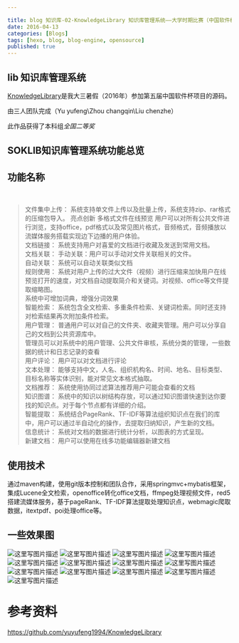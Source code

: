 ```yaml
---

title: blog 知识库-02-KnowledgeLibrary 知识库管理系统——大学时期比赛（中国软件杯）项目
date: 2016-04-13
categories: [Blogs]
tags: [hexo, blog, blog-engine, opensource]
published: true
---
```


## lib  知识库管理系统 

[KnowledgeLibrary](https://github.com/yuyufeng1994/KnowledgeLibrary)是我大三暑假（2016年）参加第五届中国软件杯项目的源码。

由三人团队完成（Yu yufeng\Zhou changqin\Liu chenzhe）

此作品获得了本科组*全国二等奖*

## SOKLIB知识库管理系统功能总览  

## 功能名称	
  
>文件集中上传：	系统支持单文件上传以及批量上传，系统支持zip、rar格式的压缩包导入。 亮点创新 
多格式文件在线预览	用户可以对所有公共文件进行浏览，支持office，pdf格式以及常见图片格式，音频格式，音频播放以流媒体服务搭载实现边下边播的用户体验。  
文档链接：	系统支持用户对喜爱的文档进行收藏及发送到常用文档。  
文档关联：	手动关联：用户可以手动对文件关联相关的文件。  
自动关联：  系统可以自动关联类似文档   
规则使用：	系统对用户上传的过大文件（视频）进行压缩来加快用户在线预览打开的速度，对文档自动提取简介和关键词。对视频、office等文件提取缩略图。  
系统中可增加词典，增强分词效果  
智能检索：	系统包含全文检索、多重条件检索、关键词检索。同时还支持对检索结果再次附加条件检索。  
用户管理：	普通用户可以对自己的文件夹、收藏夹管理。用户可以分享自己的文档到公共资源库中。  
管理员可以对系统中的用户管理、公共文件审核，系统分类的管理，一些数据的统计和日志记录的查看  
用户评论：	用户可以对文档进行评论  
文本处理：	能够支持中文，人名、组织机构名、时间、地名、目标类型、目标名称等实体识别，能对常见文本格式抽取。  
文档推荐：	系统使用协同过滤算法推荐用户可能会查看的文档  
知识图谱：	系统中的知识以树结构存放，可以通过知识图谱快速到达你要找的知识点。对于每个节点都有详细的介绍。  
智能提取：	系统结合PageRank、TF-IDF等算法组织知识点在我们的库中，用户可以通过半自动化的操作，去提取归纳知识，产生新的文档。  
信息统计：	系统对文档的数据进行统计分析，以图表的方式呈现。  
新建文档：	用户可以使用在线多功能编辑器新建文档  

## 使用技术

通过maven构建，使用git版本控制和团队合作，采用springmvc+mybatis框架，集成Lucene全文检索，openoffice转化office文档，ffmpeg处理视频文件，red5搭建流媒体服务，基于pageRank、TF-IDF算法提取处理知识点，webmagic爬取数据，itextpdf、poi处理office等。

## 一些效果图
![这里写图片描述](https://img-blog.csdn.net/2018032808312038?watermark/2/text/aHR0cHM6Ly9ibG9nLmNzZG4ubmV0L3FxXzE4ODYwNjUz/font/5a6L5L2T/fontsize/400/fill/I0JBQkFCMA==/dissolve/70)
![这里写图片描述](https://img-blog.csdn.net/20180328083133507?watermark/2/text/aHR0cHM6Ly9ibG9nLmNzZG4ubmV0L3FxXzE4ODYwNjUz/font/5a6L5L2T/fontsize/400/fill/I0JBQkFCMA==/dissolve/70)
![这里写图片描述](https://img-blog.csdn.net/20180328083140794?watermark/2/text/aHR0cHM6Ly9ibG9nLmNzZG4ubmV0L3FxXzE4ODYwNjUz/font/5a6L5L2T/fontsize/400/fill/I0JBQkFCMA==/dissolve/70)
![这里写图片描述](https://img-blog.csdn.net/20180328083146834?watermark/2/text/aHR0cHM6Ly9ibG9nLmNzZG4ubmV0L3FxXzE4ODYwNjUz/font/5a6L5L2T/fontsize/400/fill/I0JBQkFCMA==/dissolve/70)
![这里写图片描述](https://img-blog.csdn.net/20180328083153317?watermark/2/text/aHR0cHM6Ly9ibG9nLmNzZG4ubmV0L3FxXzE4ODYwNjUz/font/5a6L5L2T/fontsize/400/fill/I0JBQkFCMA==/dissolve/70)
![这里写图片描述](https://img-blog.csdn.net/20180328083159259?watermark/2/text/aHR0cHM6Ly9ibG9nLmNzZG4ubmV0L3FxXzE4ODYwNjUz/font/5a6L5L2T/fontsize/400/fill/I0JBQkFCMA==/dissolve/70)
![这里写图片描述](https://img-blog.csdn.net/20180328083206801?watermark/2/text/aHR0cHM6Ly9ibG9nLmNzZG4ubmV0L3FxXzE4ODYwNjUz/font/5a6L5L2T/fontsize/400/fill/I0JBQkFCMA==/dissolve/70)
![这里写图片描述](https://img-blog.csdn.net/20180328083212647?watermark/2/text/aHR0cHM6Ly9ibG9nLmNzZG4ubmV0L3FxXzE4ODYwNjUz/font/5a6L5L2T/fontsize/400/fill/I0JBQkFCMA==/dissolve/70)
![这里写图片描述](https://img-blog.csdn.net/20180328083219460?watermark/2/text/aHR0cHM6Ly9ibG9nLmNzZG4ubmV0L3FxXzE4ODYwNjUz/font/5a6L5L2T/fontsize/400/fill/I0JBQkFCMA==/dissolve/70)
![这里写图片描述](https://img-blog.csdn.net/2018032808322799?watermark/2/text/aHR0cHM6Ly9ibG9nLmNzZG4ubmV0L3FxXzE4ODYwNjUz/font/5a6L5L2T/fontsize/400/fill/I0JBQkFCMA==/dissolve/70)
![这里写图片描述](https://img-blog.csdn.net/20180328083234339?watermark/2/text/aHR0cHM6Ly9ibG9nLmNzZG4ubmV0L3FxXzE4ODYwNjUz/font/5a6L5L2T/fontsize/400/fill/I0JBQkFCMA==/dissolve/70)
![这里写图片描述](https://img-blog.csdn.net/2018032808324141?watermark/2/text/aHR0cHM6Ly9ibG9nLmNzZG4ubmV0L3FxXzE4ODYwNjUz/font/5a6L5L2T/fontsize/400/fill/I0JBQkFCMA==/dissolve/70)
![这里写图片描述](https://img-blog.csdn.net/20180328083247910?watermark/2/text/aHR0cHM6Ly9ibG9nLmNzZG4ubmV0L3FxXzE4ODYwNjUz/font/5a6L5L2T/fontsize/400/fill/I0JBQkFCMA==/dissolve/70)


# 参考资料

https://github.com/yuyufeng1994/KnowledgeLibrary

